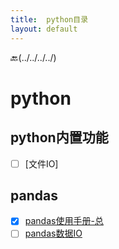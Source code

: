 ```yaml
---
title:  python目录
layout: default
---
```

:back:(../../../../)
# python

## python内置功能

- [ ] [文件IO]

## pandas

- [x] [pandas使用手册-总](../../../../2022/06/02/PandasNote.html)
- [ ] [pandas数据IO](../../../../2022/07/04/Pandas_IO.html)